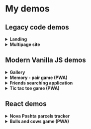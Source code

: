 # My demos

## Legacy code demos

<details>
  <summary>
    <b>Landing</b>
  </summary>

    * Adaptive layout for 3 screen resolutions (desktop, tablet, smartphone);
    * Responsive images;
    * Image optimization for 2x Retina;
    * Local storage usage for timer;
    * Slider and gallery with support of touch screens;
    * Dynamic loading of images for the gallery with AJAX request from a third-party resource;
    * Legacy code with jQuery and jQuery plugins;
    * Built with Gulp.

[Code base](https://github.com/ses3332002/goit/tree/master/demo/demo2)

[Demo](https://ses3332002.github.io/goit/demo/demo2/)

</details>

<details>
  <summary>
    <b>Multipage site</b>
  </summary>

    * Adaptive layout for 3 screen resolutions (desktop, tablet, smartphone);
    * Responsive images;
    * Image optimization for 2x Retina;
    * Slider with support of touch screens;
    * Dynamic loading weather and currency informers with AJAX requests from a third-party resources;
    * Dark scheme of browser/OS supporting;
    * Legacy code with jQuery and jQuery plugins;
    * Built with Gulp.

[Code base](https://github.com/ses3332002/goit/tree/master/demo/demo3)

[Demo](https://ses3332002.github.io/goit/demo/demo3/)

</details>

## Modern Vanilla JS demos

<details>
  <summary>
    <b>Gallery</b>
  </summary>

    * Adaptive layout;
    * Vanilla JS (ES6);
    * Accessebility via keyboard;
    * Themes support by using of CSS variables;
    * Built with Gulp.

[Code base](https://github.com/ses3332002/goit/tree/master/demo/demo4)

[Demo](https://ses3332002.github.io/goit/demo/demo4/)

</details>

<details>
  <summary>
    <b>Memory - pair game (PWA)</b>
  </summary>

    * Adaptive layout;
    * Vanilla JS (ES6);
    * Accessebility via keyboard;
    * Themes support by using of CSS variables;
    * Off-line working due to PWA.

[Code base](https://github.com/ses3332002/kottans-frontend/tree/main/task_memory_pair_game)

[Demo](https://ses3332002.github.io/kottans-frontend/task_memory_pair_game/)

</details>

<details>
  <summary>
    <b>Friends searching application</b>
  </summary>

      * Adaptive layout;
      * Vanilla JS (ES6);
      * Dynamic loading data with fetch requests from a third-party resource;
      * Accessebility via keyboard.

[Code base](https://github.com/ses3332002/demo/tree/main/friends)

[Demo](https://ses3332002.github.io/demo/friends)

</details>

<details>
  <summary>
    <b>Tic tac toe game (PWA)</b>
  </summary>

    * Adaptive layout;
    * Vanilla JS (ES6);
    * Accessebility via keyboard;
    * Off-line working due to PWA.

[Code base](https://github.com/ses3332002/demo/tree/main/game)

[Demo](https://ses3332002.github.io/demo/game)

</details>

## React demos

<details>
  <summary>
    <b>Nova Poshta parcels tracker</b>
  </summary>

    * React (with functional components);
    * Adaptive layout;
    * Accessebility via keyboard;
    * Multilingual;
    * Getting single/multi parcel status, requesting of parcel's return via fetch;
    * Local storage usage for fresh data;
    * Built with Parcel.

[Code base](https://github.com/ses3332002/framework_task)

[Demo](https://ses3332002.github.io/framework_task/)

</details>

<details>
  <summary>
    <b>Bulls and cows game (PWA)</b>
  </summary>

    * React (with functional components);
    * Adaptive layout;
    * Accessebility via keyboard;
    * Off-line working due to PWA;
    * Built with Parcel and Workbox.

[Code base](https://github.com/ses3332002/demo/tree/main/game2/src)

[Demo](https://ses3332002.github.io/demo/game2/dist/)

</details>
